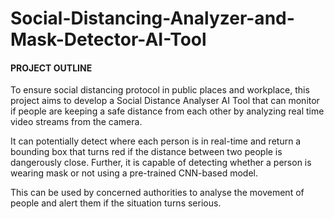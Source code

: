 # Social-Distancing-Analyzer-and-Mask-Detector-AI-Tool

#### PROJECT OUTLINE
To ensure social distancing protocol in public places and workplace, this project aims to develop a Social Distance Analyser AI Tool that can monitor if people are keeping a safe distance from each other by analyzing real time video streams from the camera.

It can potentially detect where each person is in real-time and return a bounding box that turns red if the distance between two people is dangerously close. Further, it is capable of detecting whether a person is wearing mask or not using a pre-trained CNN-based model.

This can be used by concerned authorities to analyse the movement of people and alert them if the situation turns serious. 
